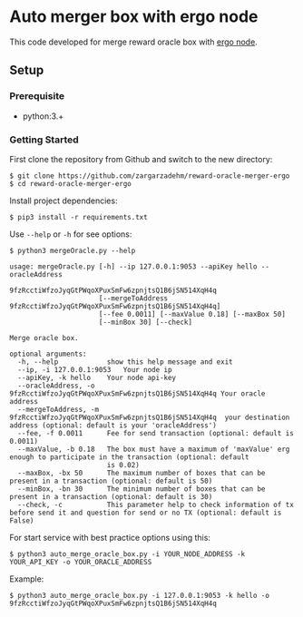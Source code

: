 # Auto merger box with ergo node

This code developed for merge reward oracle box with [ergo node](http://github.com/ergoplatform).

## Setup
### Prerequisite
  * python:3.+
### Getting Started

First clone the repository from Github and switch to the new directory:
```
$ git clone https://github.com/zargarzadehm/reward-oracle-merger-ergo
$ cd reward-oracle-merger-ergo
```

Install project dependencies:
```
$ pip3 install -r requirements.txt
```

Use `--help` or `-h` for see options:
```
$ python3 mergeOracle.py --help
```
```
usage: mergeOracle.py [-h] --ip 127.0.0.1:9053 --apiKey hello --oracleAddress
                      9fzRcctiWfzoJyqGtPWqoXPuxSmFw6zpnjtsQ1B6jSN514XqH4q
                      [--mergeToAddress 9fzRcctiWfzoJyqGtPWqoXPuxSmFw6zpnjtsQ1B6jSN514XqH4q]
                      [--fee 0.0011] [--maxValue 0.18] [--maxBox 50]
                      [--minBox 30] [--check]

Merge oracle box.

optional arguments:
  -h, --help            show this help message and exit
  --ip, -i 127.0.0.1:9053   Your node ip
  --apiKey, -k hello    Your node api-key
  --oracleAddress, -o 9fzRcctiWfzoJyqGtPWqoXPuxSmFw6zpnjtsQ1B6jSN514XqH4q Your oracle address
  --mergeToAddress, -m 9fzRcctiWfzoJyqGtPWqoXPuxSmFw6zpnjtsQ1B6jSN514XqH4q  your destination address (optional: default is your 'oracleAddress')
  --fee, -f 0.0011      Fee for send transaction (optional: default is 0.0011)
  --maxValue, -b 0.18   The box must have a maximum of 'maxValue' erg enough to participate in the transaction (optional: default
                        is 0.02)
  --maxBox, -bx 50      The maximum number of boxes that can be present in a transaction (optional: default is 50)
  --minBox, -bn 30      The minimum number of boxes that can be present in a transaction (optional: default is 30)
  --check, -c           This parameter help to check information of tx before send it and question for send or no TX (optional: default is False)
```

For start service with best practice options using this:
```
$ python3 auto_merge_oracle_box.py -i YOUR_NODE_ADDRESS -k YOUR_API_KEY -o YOUR_ORACLE_ADDRESS
```
Example:
```
$ python3 auto_merge_oracle_box.py -i 127.0.0.1:9053 -k hello -o 9fzRcctiWfzoJyqGtPWqoXPuxSmFw6zpnjtsQ1B6jSN514XqH4q
```
